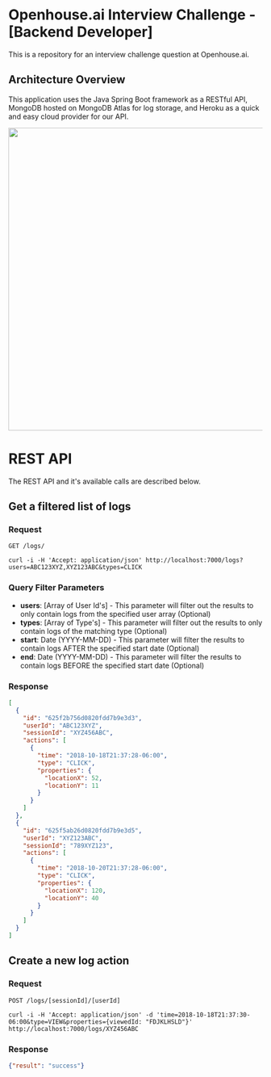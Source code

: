 # Openhouse.ai Interview Challenge - [Backend Developer]
This is a repository for an interview challenge question at Openhouse.ai.

## Architecture Overview
This application uses the Java Spring Boot framework as a RESTful API, MongoDB hosted on MongoDB Atlas for log storage, and Heroku as a quick and easy cloud provider for our API.

<p align="center">
  <img width="600" src="https://user-images.githubusercontent.com/26133178/164140847-139dc4c9-00fd-4b6e-a32c-771a104d5b7b.png">
</p>

# REST API

The REST API and it's available calls are described below.

## Get a filtered list of logs

### Request

`GET /logs/`

    curl -i -H 'Accept: application/json' http://localhost:7000/logs?users=ABC123XYZ,XYZ123ABC&types=CLICK

### Query Filter Parameters

- <b>users</b>: [Array of User Id's] - This parameter will filter out the results to only contain logs from the specified user array (Optional)
- <b>types</b>: [Array of Type's] - This parameter will filter out the results to only contain logs of the matching type (Optional)
- <b>start</b>: Date (YYYY-MM-DD) - This parameter will filter the results to contain logs AFTER the specified start date (Optional)
- <b>end</b>: Date (YYYY-MM-DD) - This  parameter will filter the results to contain logs BEFORE the specified start date (Optional)

### Response

```json
[
  {
    "id": "625f2b756d0820fdd7b9e3d3",
    "userId": "ABC123XYZ",
    "sessionId": "XYZ456ABC",
    "actions": [
      {
        "time": "2018-10-18T21:37:28-06:00",
        "type": "CLICK",
        "properties": {
          "locationX": 52,
          "locationY": 11
        }
      }
    ]
  },
  {
    "id": "625f5ab26d0820fdd7b9e3d5",
    "userId": "XYZ123ABC",
    "sessionId": "789XYZ123",
    "actions": [
      {
        "time": "2018-10-20T21:37:28-06:00",
        "type": "CLICK",
        "properties": {
          "locationX": 120,
          "locationY": 40
        }
      }
    ]
  }
]
```


## Create a new log action

### Request

`POST /logs/[sessionId]/[userId]`

    curl -i -H 'Accept: application/json' -d 'time=2018-10-18T21:37:30-06:00&type=VIEW&properties={viewedId: "FDJKLHSLD"}' http://localhost:7000/logs/XYZ456ABC

### Response

```json
{"result": "success"}
```
    
